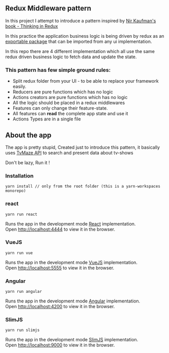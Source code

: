 ## Redux Middleware pattern

In this project I attempt to introduce a pattern inspired by [Nir Kaufman's book - Thinking in Redux](https://leanpub.com/thinking-in-Redux) <br />

In this practice the application business logic is being driven by redux as an [exportable package](./redux-logic-layer/index.js) that can be imported from any ui implementation. <br />

In this repo there are 4 different implementation which all use the same redux driven business logic to fetch data and update the state. 

### This pattern has few simple ground rules:

- Split redux folder from your UI - to be able to replace your framework easily.
- Reducers are pure functions which has no logic
- Actions creators are pure functions which has no logic
- All the logic should be placed in a redux middlewares
- Features can only change their feature-state.
- All features can <b>read</b> the complete app state and use it 
- Actions Types are in a single file


## About the app

The app is pretty stupid, Created just to introduce this pattern, it basically 
uses [TvMaze API](http://www.tvmaze.com/) to search and present data about tv-shows

Don't be lazy, Run it !

### Installation
```$js
yarn install // only from the root folder (this is a yarn-workspaces monorepo)
```

### react
```
yarn run react
```

Runs the app in the development mode [React](https://reactjs.org/) implementation.<br>
Open [http://localhost:4444](http://localhost:4444) to view it in the browser.

### VueJS
```
yarn run vue
```

Runs the app in the development mode [VueJS](https://vuejs.org/) implementation.<br>
Open [http://localhost:5555](http://localhost:5555) to view it in the browser.


### Angular
```
yarn run angular
```

Runs the app in the development mode [Angular](https://angular.io/) implementation.<br>
Open [http://localhost:4200](http://localhost:4200) to view it in the browser.

### SlimJS
```
yarn run slimjs
```

Runs the app in the development mode [SlimJS](http://slimjs.com) implementation.<br>
Open [http://localhost:9000](http://localhost:9000) to view it in the browser.


